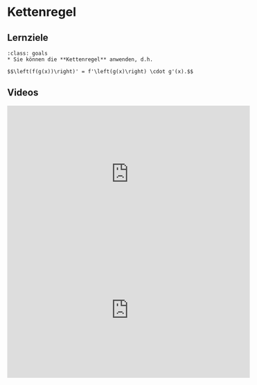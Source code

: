 # Kettenregel

## Lernziele

```{admonition} Lernziele 
:class: goals
* Sie können die **Kettenregel** anwenden, d.h. 

$$\left(f(g(x))\right)' = f'\left(g(x)\right) \cdot g'(x).$$
```

## Videos

<iframe width="560" height="315" src="https://www.youtube.com/embed/E_4Obqxxr8E" title="YouTube video player" frameborder="0" allow="accelerometer; autoplay; clipboard-write; encrypted-media; gyroscope; picture-in-picture" allowfullscreen></iframe>

<iframe width="560" height="315" src="https://www.youtube.com/embed/GEI1MGsn84E" title="YouTube video player" frameborder="0" allow="accelerometer; autoplay; clipboard-write; encrypted-media; gyroscope; picture-in-picture" allowfullscreen></iframe>